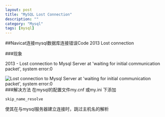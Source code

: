 ```yaml
---
layout: post
title: "MySQL Lost Connection"
description: ""
category: "Mysql"
tags: [mysql]
---
```

##Navicat连接mysql数据库连接错误Code 2013 Lost connection

###现象

2013 - Lost connection to Mysql Server at 'waiting for initial communication packet', system error:0

![Lost connection to Mysql Server at 'waiting for initial communication packet', system error:0][1]
###解决方法
在mysql的配置文件my.cnf 或my.ini 下添加
<pre><code>skip_name_resolve </code></pre>
使其在与mysql服务器建立连接时，跳过主机名的解析

[1]:http://jiangyt-github-io.qiniudn.com/Mysql%20%E8%BF%9E%E6%8E%A5%E5%A4%B1%E8%B4%A5.png
